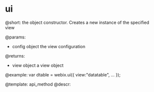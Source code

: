 ui
=============


@short: the object constructor. Creates a new instance of the specified view
	

@params:
- config	object		the view configuration

@returns:
- view		object		a view object

@example:
var dtable = webix.ui({ view:"datatable", ... });

@template:	api_method
@descr:
